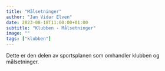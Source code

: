 ```yaml
---
title: "Målsetninger"
author: "Jan Vidar Elven"
date: 2023-08-18T11:00:00+01:00
subtitle: "Klubben - Målsetninger"
image: ""
tags: ["klubben"]
---
```


Dette er den delen av sportsplanen som omhandler klubben og målsetninger.